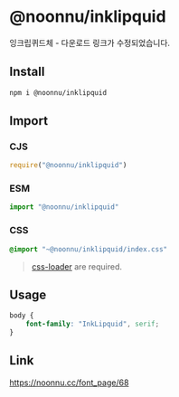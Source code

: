 # @noonnu/inklipquid
잉크립퀴드체 - 다운로드 링크가 수정되었습니다.

## Install
```sh
npm i @noonnu/inklipquid
```
## Import
### CJS
```js
require("@noonnu/inklipquid")
```
### ESM
```js
import "@noonnu/inklipquid"
```
### CSS 
```css
@import "~@noonnu/inklipquid/index.css"
```
> [css-loader](https://github.com/webpack-contrib/css-loader) are required.

## Usage
```css
body {
    font-family: "InkLipquid", serif;
}
```

## Link
https://noonnu.cc/font_page/68